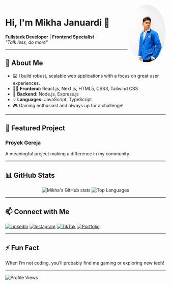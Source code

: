 <img src="profile.png" width="120" style="border-radius:50%" alt="Mikha Januardi" align="right">

# Hi, I'm Mikha Januardi 👋

**Fullstack Developer** | **Frontend Specialist**  
_"Talk less, do more"_

---

## 🚀 About Me

- 💻 I build robust, scalable web applications with a focus on great user experiences.
- 🧑‍💻 **Frontend:** React.js, Next.js, HTML5, CSS3, Tailwind CSS  
- 🔗 **Backend:** Node.js, Express.js
- 💡 **Languages:** JavaScript, TypeScript
- 🎮 Gaming enthusiast and always up for a challenge!

---

## 🌟 Featured Project

### Proyek Gereja
A meaningful project making a difference in my community.

---

## 📊 GitHub Stats

<p align="center">
  <img src="https://github-readme-stats.vercel.app/api?username=fangel123&show_icons=true&theme=radical" alt="Mikha's GitHub stats" width="400"/>
  <img src="https://github-readme-stats.vercel.app/api/top-langs/?username=fangel123&layout=compact&theme=radical" alt="Top Languages" width="280"/>
</p>

---

## 📫 Connect with Me

[![LinkedIn](https://img.shields.io/badge/-LinkedIn-0077B5?style=flat-square&logo=linkedin&logoColor=white)](https://www.linkedin.com/in/mikha-januardi/)
[![Instagram](https://img.shields.io/badge/-Instagram-E4405F?style=flat-square&logo=instagram&logoColor=white)](https://www.instagram.com/mikhajuntaq/)
[![TikTok](https://img.shields.io/badge/-TikTok-010101?style=flat-square&logo=tiktok&logoColor=white)](https://www.tiktok.com/@mikhajuntaq)
[![Portfolio](https://img.shields.io/badge/-Portfolio-informational?style=flat-square&logo=vercel&logoColor=white)](https://portfolio-mikha.vercel.app/)

---

## ⚡ Fun Fact

When I’m not coding, you’ll probably find me gaming or exploring new tech!

---

![Profile Views](https://komarev.com/ghpvc/?username=fangel123&style=flat-square)

